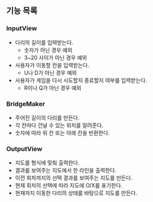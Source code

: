 ## 기능 목록
### InputView
- 다리의 길이를 입력받는다.
  - 숫자가 아닌 경우 예외
  - 3~20 사이가 아닌 경우 예외
- 사용자가 이동할 칸을 입력받는다.
  - U나 D가 아닌 경우 예외
- 사용자가 게임을 다시 시도할지 종료할지 여부를 입력받는다.
  - R이나 Q가 아닌 경우 예외

### BridgeMaker
- 주어진 길이의 다리를 만든다.
- 각 칸마다 건널 수 있는 위치를 알려준다.
- 숫자에 따라 위 칸 또는 아래 칸을 반환한다.

### OutputView
- 지도를 형식에 맞춰 출력한다.
- 결과를 보여주는 지도에서 한 라인을 출력한다.
- 이전 회차까지의 선택 결과를 보여주는 지도를 만든다.
- 현재 회차의 선택에 따라 지도에 O/X를 표기한다.
- 현재까지 이동한 다리의 상태를 바탕으로 지도를 만든다.

